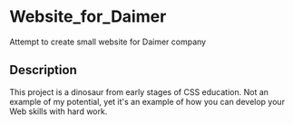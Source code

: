 # Website_for_Daimer
Attempt to create small website for Daimer company

## Description

This project is a dinosaur from early stages of CSS education. 
Not an example of my potential, yet it's an example of how you can develop your Web skills with hard work.
